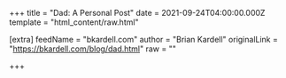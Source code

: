 
+++
title = "Dad:  A Personal Post"
date = 2021-09-24T04:00:00.000Z
template = "html_content/raw.html"

[extra]
feedName = "bkardell.com"
author = "Brian Kardell"
originalLink = "https://bkardell.com/blog/dad.html"
raw = ""

+++

